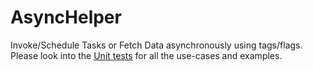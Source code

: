 # AsyncHelper
Invoke/Schedule Tasks or Fetch Data asynchronously using tags/flags.
<br>
Please look into the <a href="https://github.com/loganathan001/AsyncHelper/blob/master/Project/asyncfetcher/src/test/java/org/ls/asynchelper/AsyncHelperTest.java">Unit tests</a> for all the use-cases and examples.
